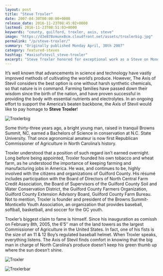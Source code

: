 ```yaml
---
layout: post
title: "Steve Troxler"
date: 2007-04-30T00:00:00+0000
release_date: 2016-11-23T08:45:02+0000
lastmod: 2016-11-23T08:51:03+0000
keywords: "county, guilford, troxler, axis, steve"
image: "https://d3e878vmunx8cm.cloudfront.net/assets/troxlerbig.jpg"
permalink: "/p/steve-troxler/"
summary: "Originally published Monday April, 30th 2007"
category: featured-steves
hashtag: "#axisofstevil_steve-troxler"
excerpt: "Steve Troxler honored for exceptional work as a Steve on Monday April, 30th 2007"
---
```


[id_1]: https://d3e878vmunx8cm.cloudfront.net/assets/troxlerbig.jpg "troxlerbig"[id_2]: https://d3e878vmunx8cm.cloudfront.net/assets/troxler1.jpg "Troxler1"[id_3]: https://d3e878vmunx8cm.cloudfront.net/assets/troxlerbar.jpg "troxlerbar"

It’s well known that advancements in science and technology have vastly improved methods of cultivating the world’s produce.  However, The Axis of Stevil considers the best option is one without harsh synthetic chemicals, so that nature is in command.  Farming families have passed down their wisdom since the birth of the nation, and have proven successful in providing the body with essential nutrients and electrolytes. In an ongoing effort to support the America’s beaten backbone, the Axis of Stevil would like to pay homage to **Steve Troxler**!

![Troxlerbig][id_1]

Some thirty-three years ago, a bright young man, raised in tranquil Browns Summit, NC, earned a Bachelors of Science in conservation at N.C. State University.  That once agronomical amateur is now first Republican Commissioner of Agriculture in North Carolina’s history.

Troxler understood that a position of such regard isn’t earned overnight. Long before being appointed, Troxler founded his own tobacco and wheat farm, as he understood the importance of keeping farming and manufacturing jobs in America. He was, and continues to be, highly involved with the citizens and organizations of Guilford County.  His résumé includes participation with the Board of Directors of North Central Farm Credit Association, the Board of Supervisors of the Guilford County Soil and Water Conservation District, the Guilford County Farmers Organization, Guilford County Extension Advisory Board, Guilford County Farm Bureau. Not to mention, Troxler is founder and president of the Browns Summit-Monticello Youth Association, an organization that provides baseball, softball, basketball, and soccer for the GC youth.

Troxler’s biggest claim to fame is himself.  Since his inauguration as comissh on February 8th, 2005, the 6’5’’ man of the land towers as the largest Commissioner of Agriculture in the United States. In fact, one of his fists is the size of an 11 & 12 Boy’s regulated baseball helmet. When Troxler speaks, everything listens.  The Axis of Stevil finds comfort in knowing that the big man in charge of North Carolina’s produce doesn’t keep his green thumb up where the sun doesn’t shine.

![Troxler][id_2]

![Troxlerbar][id_3]
